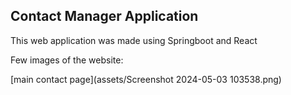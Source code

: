 ## Contact Manager Application
This web application was made using Springboot and React

Few images of the website:

[main contact page](assets/Screenshot 2024-05-03 103538.png)
